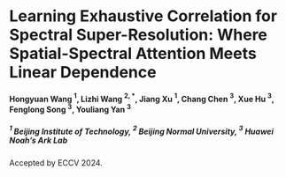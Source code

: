 # Learning Exhaustive Correlation for Spectral Super-Resolution: Where Spatial-Spectral Attention Meets Linear Dependence
#### Hongyuan Wang $^1$, Lizhi Wang $^{2,*}$, Jiang Xu $^1$, Chang Chen $^3$, Xue Hu $^3$, Fenglong Song $^3$, Youliang Yan $^3$
##### $^1$ Beijing Institute of Technology, $^2$ Beijing Normal University, $^3$ Huawei Noah’s Ark Lab

Accepted by ECCV 2024.
